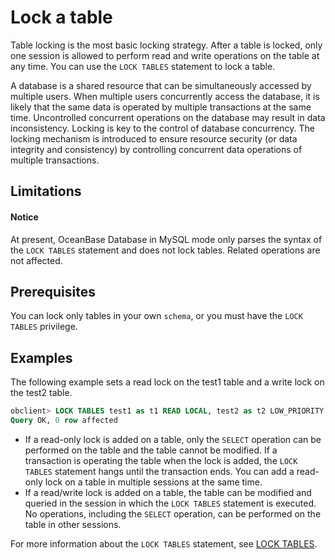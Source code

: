# Lock a table

Table locking is the most basic locking strategy. After a table is locked, only one session is allowed to perform read and write operations on the table at any time. You can use the `LOCK TABLES` statement to lock a table. 

A database is a shared resource that can be simultaneously accessed by multiple users. When multiple users concurrently access the database, it is likely that the same data is operated by multiple transactions at the same time. Uncontrolled concurrent operations on the database may result in data inconsistency. Locking is key to the control of database concurrency. The locking mechanism is introduced to ensure resource security (or data integrity and consistency) by controlling concurrent data operations of multiple transactions. 

## Limitations

<main id="notice" type='alert'>
<h4>Notice</h4>
<p> At present, OceanBase Database in MySQL mode only parses the syntax of the <code>LOCK TABLES</code> statement and does not lock tables. Related operations are not affected. </p>
</main>

## Prerequisites

You can lock only tables in your own `schema`, or you must have the `LOCK TABLES` privilege. 

## Examples

The following example sets a read lock on the test1 table and a write lock on the test2 table. 

```sql
obclient> LOCK TABLES test1 as t1 READ LOCAL, test2 as t2 LOW_PRIORITY WRITE;
Query OK, 0 row affected
```

* If a read-only lock is added on a table, only the `SELECT` operation can be performed on the table and the table cannot be modified. If a transaction is operating the table when the lock is added, the `LOCK TABLES` statement hangs until the transaction ends. You can add a read-only lock on a table in multiple sessions at the same time. 
* If a read/write lock is added on a table, the table can be modified and queried in the session in which the `LOCK TABLES` statement is executed. No operations, including the `SELECT` operation, can be performed on the table in other sessions.

For more information about the `LOCK TABLES` statement, see [LOCK TABLES](../../../../400.development-reference/100.sql-syntax/200.common-tenant-of-mysql-mode/600.sql-statement-of-mysql-mode/6000.lock-table-of-mysql-mode.md). 
